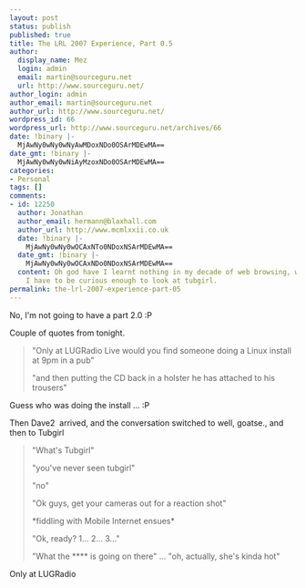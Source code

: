 ```yaml
---
layout: post
status: publish
published: true
title: The LRL 2007 Experience, Part 0.5
author:
  display_name: Mez
  login: admin
  email: martin@sourceguru.net
  url: http://www.sourceguru.net/
author_login: admin
author_email: martin@sourceguru.net
author_url: http://www.sourceguru.net/
wordpress_id: 66
wordpress_url: http://www.sourceguru.net/archives/66
date: !binary |-
  MjAwNy0wNy0wNyAwMDoxNDo0OSArMDEwMA==
date_gmt: !binary |-
  MjAwNy0wNy0wNiAyMzoxNDo0OSArMDEwMA==
categories:
- Personal
tags: []
comments:
- id: 12250
  author: Jonathan
  author_email: hermann@blaxhall.com
  author_url: http://www.mcmlxxii.co.uk
  date: !binary |-
    MjAwNy0wNy0wOCAxNTo0NDoxNSArMDEwMA==
  date_gmt: !binary |-
    MjAwNy0wNy0wOCAxNDo0NDoxNSArMDEwMA==
  content: Oh god have I learnt nothing in my decade of web browsing, why oh why did
    I have to be curious enough to look at tubgirl.
permalink: the-lrl-2007-experience-part-05
---
```

<p>No, I'm not going to have a part 2.0 :P</p>
<p>Couple of quotes from tonight.</p>
<blockquote><p>"Only at LUGRadio Live would you find someone doing a Linux install at 9pm in a pub"</p>
<p>"and then putting the CD back in a holster he has attached to his trousers"</p></blockquote>
<p>Guess who was doing the install ... :P</p>
<p>Then Dave2  arrived, and the conversation switched to well, goatse., and then to Tubgirl</p>
<blockquote><p>"What's Tubgirl"</p>
<p>"you've never seen tubgirl"</p>
<p>"no"</p>
<p>"Ok guys, get your cameras out for a reaction shot"</p>
<p>*fiddling with Mobile Internet ensues*</p>
<p>"Ok, ready? 1... 2... 3..."</p>
<p>"What the **** is going on there" ... "oh, actually, she's kinda hot"</p></blockquote>
<p>Only at LUGRadio</p>
